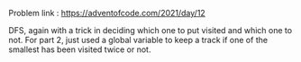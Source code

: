 Problem link : https://adventofcode.com/2021/day/12

DFS, again with a trick in deciding which one to put visited and which one to not. For part 2, just used a global variable to keep a track if one of the smallest has been visited twice or not. 